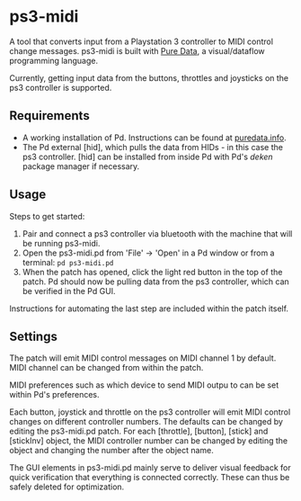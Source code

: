 # ps3-midi

A tool that converts input from a Playstation 3 controller to MIDI control change messages. ps3-midi is built with [Pure Data](https://puredata.info/), a visual/dataflow programming language.

Currently, getting input data from the buttons, throttles and joysticks on the ps3 controller is supported.

## Requirements

- A working installation of Pd. Instructions can be found at [puredata.info](https://puredata.info/downloads).
- The Pd external [hid], which pulls the data from HIDs - in this case the ps3 controller. [hid] can be installed from inside Pd with Pd's _deken_ package manager if necessary.

## Usage

Steps to get started:

1. Pair and connect a ps3 controller via bluetooth with the machine that will be running ps3-midi.
2. Open the ps3-midi.pd from 'File' -> 'Open' in a Pd window or from a terminal: `pd ps3-midi.pd`
3. When the patch has opened, click the light red button in the top of the patch. Pd should now be pulling data from the ps3 controller, which can be verified in the Pd GUI.

Instructions for automating the last step are included within the patch itself.

## Settings

The patch will emit MIDI control messages on MIDI channel 1 by default. MIDI channel can be changed from within the patch.

MIDI preferences such as which device to send MIDI outpu to can be set within Pd's preferences.

Each button, joystick and throttle on the ps3 controller will emit MIDI control changes on different controller numbers. The defaults can be changed by editing the ps3-midi.pd patch. For each [throttle], [button], [stick] and [stickInv] object, the MIDI controller number can be changed by editing the object and changing the number after the object name.

The GUI elements in ps3-midi.pd mainly serve to deliver visual feedback for quick verification that everything is connected correctly. These can thus be safely deleted for optimization.
